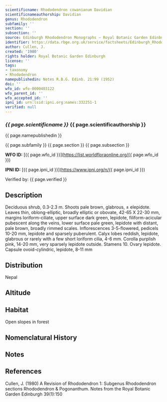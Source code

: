 ```yaml
---
scientificname: Rhododendron cowanianum Davidian
scientificnameauthorship: Davidian
genus: Rhododendron
subfamily: ''
section: ''
subsection: ''
source: Edinburgh Rhododendron Monographs – Royal Botanic Garden Edinburgh
identifier: https://data.rbge.org.uk/service/factsheets/Edinburgh_Rhododendron_Monographs.xhtml
author: Cullen, J.
created: '1980'
rights holder: Royal Botanic Garden Edinburgh
license: ''
tags:
- taxonomy
- Rhododendron
namepublishedin: Notes R.B.G. Edinb. 21:99 (1952)
doi: ''
wfo_id: wfo-0000403122
wfo_parent_id: ''
wfo_accepted_id: ''
ipni_id: urn:lsid:ipni.org:names:332251-1
verified: null
---
```

### _{{ page.scientificname }}_ {{ page.scientificauthorship }}
 {{ page.namepublishedin }}

{{ page.subfamily }} {{ page.section }} {{ page.subsection }}

**WFO ID:** [{{ page.wfo_id }}](https://list.worldfloraonline.org/{{ page.wfo_id }})

**IPNI ID:** [{{ page.ipni_id }}](https://www.ipni.org/n/{{ page.ipni_id }})

Verified by: {{ page.verified }}



## Description
Deciduous shrub, 0.3-2.3 m. Shoots pale brown, glabrous, ± elepidote. Leaves thin, oblong-elliptic, broadly elliptic or obovate, 42-65 X 22-30 mm, margins loriform-ciliate, upper surface dark green, lepidote, filiform-acicular pubescent along the veins, lower surface pale green, lepidote with distant, pale brown, broadly rimmed scales. Inflorescences 3-5-flowered, pedicels 10-20 mm, lepidote and sparsely puberulent. Calyx lobes reddish, lepidote, glabrous or rarely with a few short loriform cilia, 4-6 mm. Corolla purplish pink, 14-20 mm, very sparsely lepidote outside. Stamens 10. Ovary lepidote. Capsule ovoid-cylindric, lepidote, 8-11 mm

## Distribution
Nepal

## Altitude


## Habitat
Open slopes in forest

## Nomenclatural History

                       
## Notes


## References

Cullen, J. (1980) A Revision of Rhododendron 1: Subgenus Rhododendron sections Rhododendron & Pogonanthum. Notes from the Royal Botanic Garden Edinburgh 39(1):150
